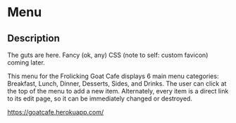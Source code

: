 # Menu

## Description

The guts are here.  Fancy (ok, any) CSS (note to self: custom favicon) coming later.

This menu for the Frolicking Goat Cafe displays 6 main menu categories: Breakfast, Lunch, Dinner, Desserts, Sides, and Drinks.  The user can click at the top of the menu to add a new item.  Alternately, every item is a direct link to its edit page, so it can be immediately changed or destroyed.

https://goatcafe.herokuapp.com/
